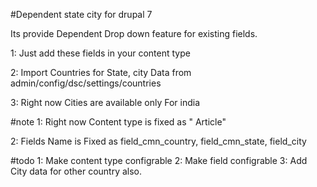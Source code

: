 #Dependent state city for drupal 7

Its provide Dependent Drop down feature for existing fields.

1: Just add these fields in your content type

2: Import Countries for State, city Data from admin/config/dsc/settings/countries

3: Right now Cities are available only For india


#note
1: Right now Content type is fixed as " Article"

2: Fields Name is Fixed as field_cmn_country, field_cmn_state, field_city


#todo
1: Make content type configrable
2: Make field configrable
3: Add City data for other country also.

